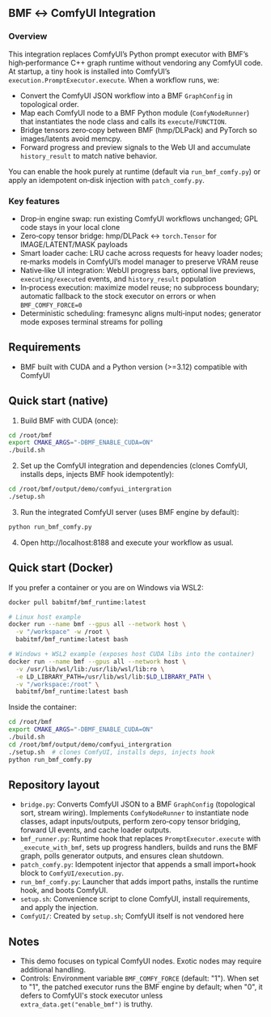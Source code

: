 ## BMF ↔ ComfyUI Integration

### Overview

This integration replaces ComfyUI’s Python prompt executor with BMF’s high‑performance C++ graph runtime without vendoring any ComfyUI code. At startup, a tiny hook is installed into ComfyUI’s `execution.PromptExecutor.execute`. When a workflow runs, we:
- Convert the ComfyUI JSON workflow into a BMF `GraphConfig` in topological order.
- Map each ComfyUI node to a BMF Python module (`ComfyNodeRunner`) that instantiates the node class and calls its `execute`/`FUNCTION`.
- Bridge tensors zero‑copy between BMF (hmp/DLPack) and PyTorch so images/latents avoid memcpy.
- Forward progress and preview signals to the Web UI and accumulate `history_result` to match native behavior.

You can enable the hook purely at runtime (default via `run_bmf_comfy.py`) or apply an idempotent on‑disk injection with `patch_comfy.py`.

### Key features
- Drop‑in engine swap: run existing ComfyUI workflows unchanged; GPL code stays in your local clone
- Zero‑copy tensor bridge: hmp/DLPack ↔ `torch.Tensor` for IMAGE/LATENT/MASK payloads
- Smart loader cache: LRU cache across requests for heavy loader nodes; re‑marks models in ComfyUI’s model manager to preserve VRAM reuse
- Native‑like UI integration: WebUI progress bars, optional live previews, `executing/executed` events, and `history_result` population
- In‑process execution: maximize model reuse; no subprocess boundary; automatic fallback to the stock executor on errors or when `BMF_COMFY_FORCE=0`
- Deterministic scheduling: framesync aligns multi‑input nodes; generator mode exposes terminal streams for polling

## Requirements
- BMF built with CUDA and a Python version (>=3.12) compatible with ComfyUI

## Quick start (native)
1) Build BMF with CUDA (once):
```bash
cd /root/bmf
export CMAKE_ARGS="-DBMF_ENABLE_CUDA=ON"
./build.sh
```

2) Set up the ComfyUI integration and dependencies (clones ComfyUI, installs deps, injects BMF hook idempotently):
```bash
cd /root/bmf/output/demo/comfyui_intergration
./setup.sh
```

3) Run the integrated ComfyUI server (uses BMF engine by default):
```bash
python run_bmf_comfy.py
```

4) Open http://localhost:8188 and execute your workflow as usual.

## Quick start (Docker)
If you prefer a container or you are on Windows via WSL2:

```bash
docker pull babitmf/bmf_runtime:latest

# Linux host example
docker run --name bmf --gpus all --network host \
  -v "/workspace" -w /root \
  babitmf/bmf_runtime:latest bash

# Windows + WSL2 example (exposes host CUDA libs into the container)
docker run --name bmf --gpus all --network host \
  -v /usr/lib/wsl/lib:/usr/lib/wsl/lib:ro \
  -e LD_LIBRARY_PATH=/usr/lib/wsl/lib:$LD_LIBRARY_PATH \
  -v "/workspace:/root" \
  babitmf/bmf_runtime:latest bash
```

Inside the container:
```bash
cd /root/bmf
export CMAKE_ARGS="-DBMF_ENABLE_CUDA=ON"
./build.sh
cd /root/bmf/output/demo/comfyui_intergration
./setup.sh  # clones ComfyUI, installs deps, injects hook
python run_bmf_comfy.py
```

## Repository layout
- `bridge.py`: Converts ComfyUI JSON to a BMF `GraphConfig` (topological sort, stream wiring). Implements `ComfyNodeRunner` to instantiate node classes, adapt inputs/outputs, perform zero‑copy tensor bridging, forward UI events, and cache loader outputs.
- `bmf_runner.py`: Runtime hook that replaces `PromptExecutor.execute` with `_execute_with_bmf`, sets up progress handlers, builds and runs the BMF graph, polls generator outputs, and ensures clean shutdown.
- `patch_comfy.py`: Idempotent injector that appends a small import+hook block to `ComfyUI/execution.py`.
- `run_bmf_comfy.py`: Launcher that adds import paths, installs the runtime hook, and boots ComfyUI.
- `setup.sh`: Convenience script to clone ComfyUI, install requirements, and apply the injection.
- `ComfyUI/`: Created by `setup.sh`; ComfyUI itself is not vendored here

## Notes
- This demo focuses on typical ComfyUI nodes. Exotic nodes may require additional handling.
- Controls: Environment variable `BMF_COMFY_FORCE` (default: "1"). When set to "1",
  the patched executor runs the BMF engine by default; when "0", it defers to
  ComfyUI's stock executor unless `extra_data.get("enable_bmf")` is truthy.